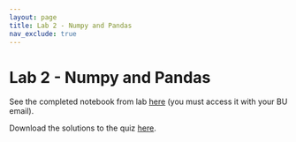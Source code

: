 ```yaml
---
layout: page
title: Lab 2 - Numpy and Pandas
nav_exclude: true
---
```


# Lab 2 - Numpy and Pandas

See the completed notebook from lab <a href="https://colab.research.google.com/drive/1pz2JtEiTPE1sot5qjWIzg7sMsKTbZj-H" target="_blank" rel="noopener noreferrer">here</a> (you must access it with your BU email).

Download the solutions to the quiz [here](Quiz.zip).
